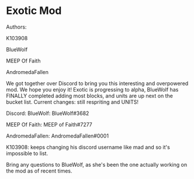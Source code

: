 # Exotic Mod
Authors: 

  K103908

  BlueWolf

  MEEP Of Faith

  AndromedaFallen

We got together over Discord to bring you this interesting and overpowered mod. We hope you enjoy it!
Exotic is progressing to alpha, BlueWolf has FINALLY completed adding most blocks, and units are up next on the bucket list. 
Current changes: still respriting and UNITS!

Discord:
  BlueWolf: BlueWolf#3682

  MEEP Of Faith: MEEP of Faith#7277 

  AndromedaFallen: AndromedaFallen#0001

  K103908: keeps changing his discord username like mad and so it's impossible to list.

Bring any questions to BlueWolf, as she's been the one actually working on the mod as of recent times.
